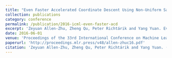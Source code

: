 ```yaml
---
title: "Even Faster Accelerated Coordinate Descent Using Non-Uniform Sampling"
collection: publications
category: conference
permalink: /publication/2016-icml-even-faster-acd
excerpt: 'Zeyuan Allen-Zhu, Zheng Qu, Peter Richtárik and Yang Yuan. Even Faster Accelerated Coordinate Descent Using Non-Uniform Sampling.'
date: 2016-06-01
venue: 'Proceedings of the 33rd International Conference on Machine Learning (ICML), PMLR 48:1110-1119'
paperurl: 'http://proceedings.mlr.press/v48/allen-zhuc16.pdf'
citation: 'Zeyuan Allen-Zhu, Zheng Qu, Peter Richtárik and Yang Yuan. (2016). "Even Faster Accelerated Coordinate Descent Using Non-Uniform Sampling." <i>Proceedings of the 33rd International Conference on Machine Learning (ICML), PMLR 48:1110-1119</i>.'
---
```

